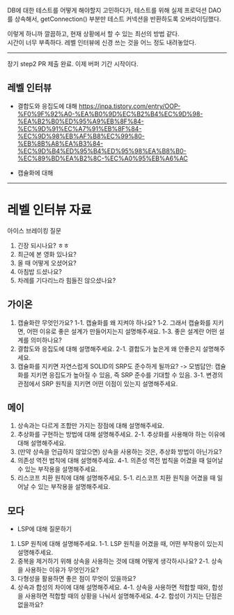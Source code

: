 DB에 대한 테스트를 어떻게 해야할지 고민하다가,
테스트를 위해 실제 프로덕션 DAO를 상속해서, getConnection() 부분만 테스트 커넥션을 반환하도록 오버라이딩했다.

이렇게 하니까 깔끔하고, 현재 상황에서 할 수 있는 최선의 방법 같다.  
시간이 너무 부족하다. 레벨 인터뷰에 신경 쓰는 것을 어느 정도 내려놓았다.


---

 장기 step2 PR 제출 완료.
 이제 버퍼 기간 시작이다.



## 레벨 인터뷰
- 결합도와 응집도에 대해
https://inpa.tistory.com/entry/OOP-%F0%9F%92%A0-%EA%B0%9D%EC%B2%B4%EC%9D%98-%EA%B2%B0%ED%95%A9%EB%8F%84-%EC%9D%91%EC%A7%91%EB%8F%84-%EC%9D%98%EB%AF%B8%EC%99%80-%EB%8B%A8%EA%B3%84-%EC%9D%B4%ED%95%B4%ED%95%98%EA%B8%B0-%EC%89%BD%EA%B2%8C-%EC%A0%95%EB%A6%AC


- 캡슐화에 대해




---


# 레벨 인터뷰 자료
아이스 브레이킹 질문
1. 긴장 되시나요? ㅎㅎ
2. 최근에 본 영화 있나요?
3. 올 때 어떻게 오셨어요?
4. 아침밥 드셨나요?
5. 차례를 기다리느라 힘들진 않으셨나요?

## 가이온
1. 캡슐화란 무엇인가요? 
1-1. 캡슐화를 왜 지켜야 하나요?
1-2. 그래서 캡슐화를 지키면, 어떤 이유로 좋은 설계가 만들어지는지 설명해주새요.
1-3. 좋은 설계란 어떤 설계를 의미하나요?
2. 결합도와 응집도에 대해 설명해주세요.
2-1. 결합도가 높은게 왜 안좋은지 설명해주세요.
3. 캡슐화를 지키면 자연스럽게 SOLID의 SRP도 준수하게 될까요? -> 모범답안: 캡슐화를 지키면 응집도가 높아질 수 있음, 즉 SRP 준수를 기대할 수 있음.
3-1. 변경의 관점에서 SRP 원칙을 지키면 어떤 이점이 있는지 설명해주세요.

## 메이
1. 상속과는 다르게 조합만 가지는 장점에 대해 설명해주세요.
2. 추상화를 구현하는 방법에 대해 설명해주세요.
2-1. 추상화를 사용해야 하는 이유에 대해 설명해주세요.
3. (만약 상속을 언급하지 않았으면) 상속을 사용하는 것은, 추상화 방법이 아닌가요?
4. 의존성 역전 법칙에 대해 설명해주세요.
4-1. 의존성 역전 법칙을 어겼을 때 일어날 수 있는 부작용을 설명해주세요.
5. 리스코프 치환 원칙에 대해 설명해주세요.
5-1. 리스코프 치환 원칙을 어겼을 때 일어날 수 있는 부작용을 설명해주세요.


## 모다
- LSP에 대해 질문하기
1. LSP 원칙에 대해 설명해주세요.
1-1. LSP 원칙을 어겼을 때, 어떤 부작용이 있는지 설명해주세요.
2. 중복을 제거하기 위해 상속을 사용하는 것에 대해 어떻게 생각하시나요?
2-1. 상속을 사용하는 이유가 무엇인가요?
3. 다형성을 활용하면 좋은 점이 무엇이 있을까요?
4. 상속과 합성의 차이에 대해 설명해주세요.
4-1. 상속을 사용하면 적합할 때와, 합성을 사용하면 적합할 때의 상황을 나눠서 설명해주세요.
4-2. 합성이 가지는 단점은 없을까요?

